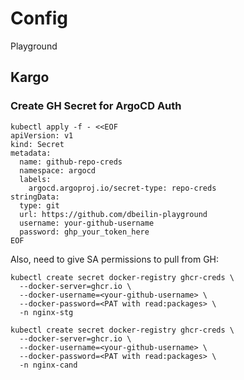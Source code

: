 # Config
Playground

## Kargo
### Create GH Secret for ArgoCD Auth

```shell
kubectl apply -f - <<EOF
apiVersion: v1
kind: Secret
metadata:
  name: github-repo-creds
  namespace: argocd
  labels:
    argocd.argoproj.io/secret-type: repo-creds
stringData:
  type: git
  url: https://github.com/dbeilin-playground
  username: your-github-username
  password: ghp_your_token_here
EOF
```

Also, need to give SA permissions to pull from GH:
```
kubectl create secret docker-registry ghcr-creds \
  --docker-server=ghcr.io \
  --docker-username=<your-github-username> \
  --docker-password=<PAT with read:packages> \
  -n nginx-stg

kubectl create secret docker-registry ghcr-creds \
  --docker-server=ghcr.io \
  --docker-username=<your-github-username> \
  --docker-password=<PAT with read:packages> \
  -n nginx-cand
```
